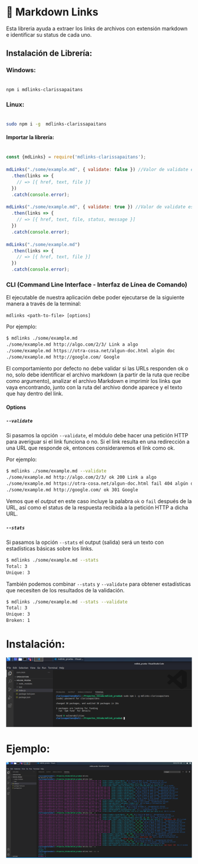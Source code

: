 # 🔗 Markdown Links
Esta libreria ayuda a extraer los links de archivos con extensión markdown e identificar su status de cada uno.

## Instalación de Librería:

### Windows:

```sh

npm i mdlinks-clarissapaitans
```
### Linux:

```sh

sudo npm i -g  mdlinks-clarissapaitans
```

#### Importar la librería:

####
```js

const {mdLinks} = require('mdlinks-clarissapaitans');

mdLinks("./some/example.md", { validate: false }) //Valor de validate es false
  .then(links => {
    // => [{ href, text, file }]
  })
  .catch(console.error);

mdLinks("./some/example.md", { validate: true }) //Valor de validate es true
  .then(links => {
    // => [{ href, text, file, status, message }]
  })
  .catch(console.error);

mdLinks("./some/example.md")
  .then(links => {
    // => [{ href, text, file }]
  })
  .catch(console.error);
```

### CLI (Command Line Interface - Interfaz de Línea de Comando)

El ejecutable de nuestra aplicación debe poder ejecutarse de la siguiente
manera a través de la terminal:

`mdlinks <path-to-file> [options]`

Por ejemplo:

```sh
$ mdlinks ./some/example.md
./some/example.md http://algo.com/2/3/ Link a algo
./some/example.md https://otra-cosa.net/algun-doc.html algún doc
./some/example.md http://google.com/ Google
```

El comportamiento por defecto no debe validar si las URLs responden ok o no,
solo debe identificar el archivo markdown (a partir de la ruta que recibe como
argumento), analizar el archivo Markdown e imprimir los links que vaya
encontrando, junto con la ruta del archivo donde aparece y el texto
que hay dentro del link.


#### Options

##### `--validate`

Si pasamos la opción `--validate`, el módulo debe hacer una petición HTTP para
averiguar si el link funciona o no. Si el link resulta en una redirección a una
URL que responde ok, entonces consideraremos el link como ok.

Por ejemplo:

```sh
$ mdlinks ./some/example.md --validate
./some/example.md http://algo.com/2/3/ ok 200 Link a algo
./some/example.md https://otra-cosa.net/algun-doc.html fail 404 algún doc
./some/example.md http://google.com/ ok 301 Google
```

Vemos que el _output_ en este caso incluye la palabra `ok` o `fail` después de
la URL, así como el status de la respuesta recibida a la petición HTTP a dicha
URL.

##### `--stats`

Si pasamos la opción `--stats` el output (salida) será un texto con estadísticas
básicas sobre los links.

```sh
$ mdlinks ./some/example.md --stats
Total: 3
Unique: 3
```

También podemos combinar `--stats` y `--validate` para obtener estadísticas que
necesiten de los resultados de la validación.

```sh
$ mdlinks ./some/example.md --stats --validate
Total: 3
Unique: 3
Broken: 1
```


# Instalación:
![](images/instalacion.png)

# Ejemplo:
![](images/image.png)

